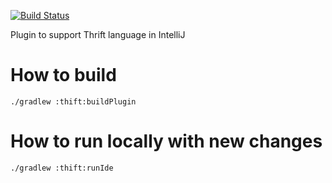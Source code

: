 [![Build Status](https://api.cirrus-ci.com/github/fkorotkov/intellij-thrift.svg)](https://cirrus-ci.com/github/fkorotkov/intellij-thrift)

Plugin to support Thrift language in IntelliJ

How to build
===============

```bahs
./gradlew :thift:buildPlugin
```

How to run locally with new changes
===============

```bahs
./gradlew :thift:runIde
```
